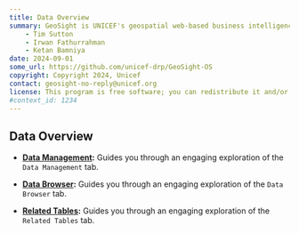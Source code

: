 ```yaml
---
title: Data Overview
summary: GeoSight is UNICEF's geospatial web-based business intelligence platform.
    - Tim Sutton
    - Irwan Fathurrahman
    - Ketan Bamniya
date: 2024-09-01
some_url: https://github.com/unicef-drp/GeoSight-OS
copyright: Copyright 2024, Unicef
contact: geosight-no-reply@unicef.org
license: This program is free software; you can redistribute it and/or modify it under the terms of the GNU Affero General Public License as published by the Free Software Foundation; either version 3 of the License, or (at your option) any later version.
#context_id: 1234
---
```


## Data Overview

* **[Data Management](./data-management.md):** Guides you through an engaging exploration of the `Data Management` tab.

* **[Data Browser](./data-browser.md):** Guides you through an engaging exploration of the `Data Browser` tab.

* **[Related Tables](./related-table.md):** Guides you through an engaging exploration of the `Related Tables` tab.
